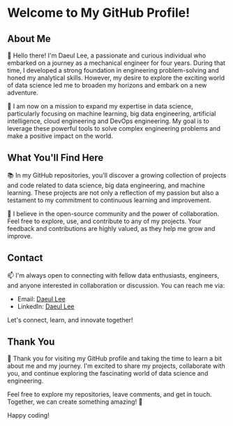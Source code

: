 
<!--
**daeullee12/daeullee12** is a ✨ _special_ ✨ repository because its `README.md` (this file) appears on your GitHub profile.

Here are some ideas to get you started:

- 🔭 I’m currently working on ...
- 🌱 I’m currently learning ...
- 👯 I’m looking to collaborate on ...
- 🤔 I’m looking for help with ...
- 💬 Ask me about ...
- 📫 How to reach me: ...
- 😄 Pronouns: ...
- ⚡ Fun fact: ...
-->
# Welcome to My GitHub Profile!

## About Me
👋 Hello there! I'm Daeul Lee, a passionate and curious individual who embarked on a journey as a mechanical engineer for four years. During that time, I developed a strong foundation in engineering problem-solving and honed my analytical skills. However, my desire to explore the exciting world of data science led me to broaden my horizons and embark on a new adventure.

🚀 I am now on a mission to expand my expertise in data science, particularly focusing on machine learning, big data engineering, artificial intelligence, cloud engineering and DevOps engineering. My goal is to leverage these powerful tools to solve complex engineering problems and make a positive impact on the world.

## What You'll Find Here
📚 In my GitHub repositories, you'll discover a growing collection of projects and code related to data science, big data engineering, and machine learning. These projects are not only a reflection of my passion but also a testament to my commitment to continuous learning and improvement.

🤝 I believe in the open-source community and the power of collaboration. Feel free to explore, use, and contribute to any of my projects. Your feedback and contributions are highly valued, as they help me grow and improve.
<!--
## Projects
🔍 Here are a few highlights of the projects you can find in my repository:

- [Project 1 Name](link-to-project1): A brief description of what this project does and why it's exciting.

- [Project 2 Name](link-to-project2): Another intriguing project with a short overview.

- [Project 3 Name](link-to-project3): Yes, you guessed it! Another awesome project that you'll want to check out.
-->
## Contact
📫 I'm always open to connecting with fellow data enthusiasts, engineers, and anyone interested in collaboration or discussion. You can reach me via:

- Email: [Daeul Lee](mailto:daeul.lee12@gmail.com)
- LinkedIn: [Daeul Lee](https://www.linkedin.com/in/daeul-lee12/)

Let's connect, learn, and innovate together!

## Thank You
🙏 Thank you for visiting my GitHub profile and taking the time to learn a bit about me and my journey. I'm excited to share my projects, collaborate with you, and continue exploring the fascinating world of data science and engineering.

Feel free to explore my repositories, leave comments, and get in touch. Together, we can create something amazing! 🌟

Happy coding!


